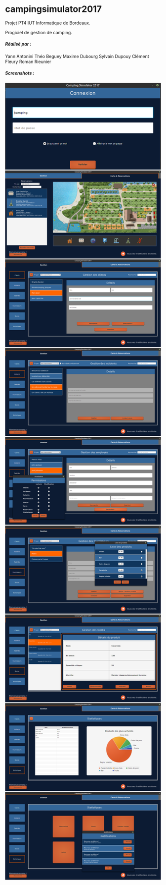 # campingsimulator2017

Projet PT4 IUT Informatique de Bordeaux.

Progiciel de gestion de camping.

##### Réalisé par :

Yann Antonini
Théo Beguey
Maxime Dubourg
Sylvain Dupouy
Clément Fleury
Roman Rieunier

##### Screenshots :
![alt tag](https://github.com/Moccko/campingsimulator2017/raw/master/screenshots/login.png)
![alt tag](https://github.com/Moccko/campingsimulator2017/raw/master/screenshots/map&resa.png)
![alt tag](https://github.com/Moccko/campingsimulator2017/raw/master/screenshots/clients.png)
![alt tag](https://github.com/Moccko/campingsimulator2017/raw/master/screenshots/incidents.png)
![alt tag](https://github.com/Moccko/campingsimulator2017/raw/master/screenshots/employees&permissions.png)
![alt tag](https://github.com/Moccko/campingsimulator2017/raw/master/screenshots/suppliers.png)
![alt tag](https://github.com/Moccko/campingsimulator2017/raw/master/screenshots/stocks.png)
![alt tag](https://github.com/Moccko/campingsimulator2017/raw/master/screenshots/statistics.png)
![alt tag](https://github.com/Moccko/campingsimulator2017/raw/master/screenshots/notifications.png)